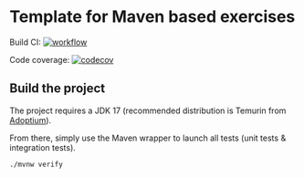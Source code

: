 # Template for Maven based exercises

Build CI:
[![workflow](https://github.com/phuc-hyphen/java_api_training/actions/workflows/build.yml/badge.svg)](https://github.com/phuc-hyphen/java_api_training/actions/workflows/build.yml)

Code coverage:
[![codecov](https://codecov.io/gh/phuc-hyphen/java_api_training/branch/main/graph/badge.svg)](https://codecov.io/gh/phuc-hyphen/java_api_training)


## Build the project

The project requires a JDK 17 (recommended distribution is Temurin from [Adoptium](https://adoptium.net/)).

From there, simply use the Maven wrapper to launch all tests (unit tests & integration tests).

`./mvnw verify`

